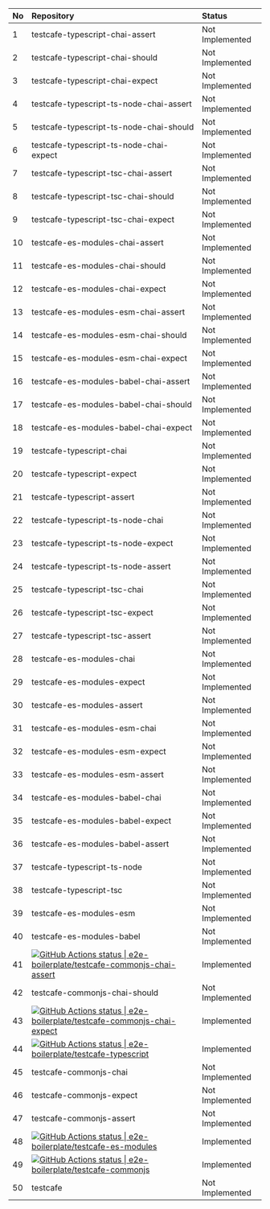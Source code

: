 | No | Repository                                                                                                                                                                                                                                                                                                           | Status          |
| :- | :------------------------------------------------------------------------------------------------------------------------------------------------------------------------------------------------------------------------------------------------------------------------------------------------------------------- | :-------------- |
| 1  | testcafe-typescript-chai-assert                                                                                                                                                                                                                                                                                      | Not Implemented |
| 2  | testcafe-typescript-chai-should                                                                                                                                                                                                                                                                                      | Not Implemented |
| 3  | testcafe-typescript-chai-expect                                                                                                                                                                                                                                                                                      | Not Implemented |
| 4  | testcafe-typescript-ts-node-chai-assert                                                                                                                                                                                                                                                                              | Not Implemented |
| 5  | testcafe-typescript-ts-node-chai-should                                                                                                                                                                                                                                                                              | Not Implemented |
| 6  | testcafe-typescript-ts-node-chai-expect                                                                                                                                                                                                                                                                              | Not Implemented |
| 7  | testcafe-typescript-tsc-chai-assert                                                                                                                                                                                                                                                                                  | Not Implemented |
| 8  | testcafe-typescript-tsc-chai-should                                                                                                                                                                                                                                                                                  | Not Implemented |
| 9  | testcafe-typescript-tsc-chai-expect                                                                                                                                                                                                                                                                                  | Not Implemented |
| 10 | testcafe-es-modules-chai-assert                                                                                                                                                                                                                                                                                      | Not Implemented |
| 11 | testcafe-es-modules-chai-should                                                                                                                                                                                                                                                                                      | Not Implemented |
| 12 | testcafe-es-modules-chai-expect                                                                                                                                                                                                                                                                                      | Not Implemented |
| 13 | testcafe-es-modules-esm-chai-assert                                                                                                                                                                                                                                                                                  | Not Implemented |
| 14 | testcafe-es-modules-esm-chai-should                                                                                                                                                                                                                                                                                  | Not Implemented |
| 15 | testcafe-es-modules-esm-chai-expect                                                                                                                                                                                                                                                                                  | Not Implemented |
| 16 | testcafe-es-modules-babel-chai-assert                                                                                                                                                                                                                                                                                | Not Implemented |
| 17 | testcafe-es-modules-babel-chai-should                                                                                                                                                                                                                                                                                | Not Implemented |
| 18 | testcafe-es-modules-babel-chai-expect                                                                                                                                                                                                                                                                                | Not Implemented |
| 19 | testcafe-typescript-chai                                                                                                                                                                                                                                                                                             | Not Implemented |
| 20 | testcafe-typescript-expect                                                                                                                                                                                                                                                                                           | Not Implemented |
| 21 | testcafe-typescript-assert                                                                                                                                                                                                                                                                                           | Not Implemented |
| 22 | testcafe-typescript-ts-node-chai                                                                                                                                                                                                                                                                                     | Not Implemented |
| 23 | testcafe-typescript-ts-node-expect                                                                                                                                                                                                                                                                                   | Not Implemented |
| 24 | testcafe-typescript-ts-node-assert                                                                                                                                                                                                                                                                                   | Not Implemented |
| 25 | testcafe-typescript-tsc-chai                                                                                                                                                                                                                                                                                         | Not Implemented |
| 26 | testcafe-typescript-tsc-expect                                                                                                                                                                                                                                                                                       | Not Implemented |
| 27 | testcafe-typescript-tsc-assert                                                                                                                                                                                                                                                                                       | Not Implemented |
| 28 | testcafe-es-modules-chai                                                                                                                                                                                                                                                                                             | Not Implemented |
| 29 | testcafe-es-modules-expect                                                                                                                                                                                                                                                                                           | Not Implemented |
| 30 | testcafe-es-modules-assert                                                                                                                                                                                                                                                                                           | Not Implemented |
| 31 | testcafe-es-modules-esm-chai                                                                                                                                                                                                                                                                                         | Not Implemented |
| 32 | testcafe-es-modules-esm-expect                                                                                                                                                                                                                                                                                       | Not Implemented |
| 33 | testcafe-es-modules-esm-assert                                                                                                                                                                                                                                                                                       | Not Implemented |
| 34 | testcafe-es-modules-babel-chai                                                                                                                                                                                                                                                                                       | Not Implemented |
| 35 | testcafe-es-modules-babel-expect                                                                                                                                                                                                                                                                                     | Not Implemented |
| 36 | testcafe-es-modules-babel-assert                                                                                                                                                                                                                                                                                     | Not Implemented |
| 37 | testcafe-typescript-ts-node                                                                                                                                                                                                                                                                                          | Not Implemented |
| 38 | testcafe-typescript-tsc                                                                                                                                                                                                                                                                                              | Not Implemented |
| 39 | testcafe-es-modules-esm                                                                                                                                                                                                                                                                                              | Not Implemented |
| 40 | testcafe-es-modules-babel                                                                                                                                                                                                                                                                                            | Not Implemented |
| 41 | [![GitHub Actions status &#124; e2e-boilerplate/testcafe-commonjs-chai-assert](https://github.com/e2e-boilerplate/testcafe-commonjs-chai-assert/workflows/testcafe-commonjs-chai-assert/badge.svg)](https://github.com/e2e-boilerplate/testcafe-commonjs-chai-assert/actions?workflow=testcafe-commonjs-chai-assert) | Implemented     |
| 42 | testcafe-commonjs-chai-should                                                                                                                                                                                                                                                                                        | Not Implemented |
| 43 | [![GitHub Actions status &#124; e2e-boilerplate/testcafe-commonjs-chai-expect](https://github.com/e2e-boilerplate/testcafe-commonjs-chai-expect/workflows/testcafe-commonjs-chai-expect/badge.svg)](https://github.com/e2e-boilerplate/testcafe-commonjs-chai-expect/actions?workflow=testcafe-commonjs-chai-expect) | Implemented     |
| 44 | [![GitHub Actions status &#124; e2e-boilerplate/testcafe-typescript](https://github.com/e2e-boilerplate/testcafe-typescript/workflows/testcafe-typescript/badge.svg)](https://github.com/e2e-boilerplate/testcafe-typescript/actions?workflow=testcafe-typescript)                                                   | Implemented     |
| 45 | testcafe-commonjs-chai                                                                                                                                                                                                                                                                                               | Not Implemented |
| 46 | testcafe-commonjs-expect                                                                                                                                                                                                                                                                                             | Not Implemented |
| 47 | testcafe-commonjs-assert                                                                                                                                                                                                                                                                                             | Not Implemented |
| 48 | [![GitHub Actions status &#124; e2e-boilerplate/testcafe-es-modules](https://github.com/e2e-boilerplate/testcafe-es-modules/workflows/testcafe-es-modules/badge.svg)](https://github.com/e2e-boilerplate/testcafe-es-modules/actions?workflow=testcafe-es-modules)                                                   | Implemented     |
| 49 | [![GitHub Actions status &#124; e2e-boilerplate/testcafe-commonjs](https://github.com/e2e-boilerplate/testcafe-commonjs/workflows/testcafe-commonjs/badge.svg)](https://github.com/e2e-boilerplate/testcafe-commonjs/actions?workflow=testcafe-commonjs)                                                             | Implemented     |
| 50 | testcafe                                                                                                                                                                                                                                                                                                             | Not Implemented |